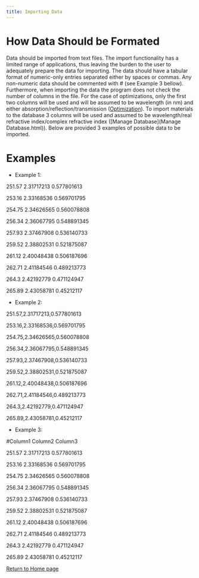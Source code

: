 ```yaml
---
title: Importing Data
---
```


# How Data Should be Formated

Data should be imported from text files. The import functionality has a limited
range of applications, thus leaving the burden to the user to adequately
prepare the data for importing. The data should have a tabular format of
numeric-only entries separated either by spaces or commas. Any non-numeric data
should be commented with # (see Example 3 bellow). Furthermore, when importing
the data the program does not check the number of columns in the file. For the
case of optimizations, only the first two columns will be used and will be
assumed to be wavelength (in nm) and either absorption/reflection/transmission
([Optimization](Optimization.html)). To import materials to the database 3
columns will be used and assumed to be wavelength/real refractive index/complex
refractive index ([Manage Database](Manage Database.html)). Below are provided
3 examples of possible data to be imported.

# Examples

- Example 1:

251.57 2.31717213 0.577801613

253.16 2.33168536 0.569701795

254.75 2.34626565 0.560078808

256.34 2.36067795 0.548891345

257.93 2.37467908 0.536140733

259.52 2.38802531 0.521875087

261.12 2.40048438 0.506187696

262.71 2.41184546 0.489213773

264.3 2.42192779 0.471124947

265.89 2.43058781 0.45212117


- Example 2:

251.57,2.31717213,0.577801613

253.16,2.33168536,0.569701795

254.75,2.34626565,0.560078808

256.34,2.36067795,0.548891345

257.93,2.37467908,0.536140733

259.52,2.38802531,0.521875087

261.12,2.40048438,0.506187696

262.71,2.41184546,0.489213773

264.3,2.42192779,0.471124947

265.89,2.43058781,0.45212117


- Example 3:

#Column1 Column2 Column3

251.57 2.31717213 0.577801613

253.16 2.33168536 0.569701795

254.75 2.34626565 0.560078808

256.34 2.36067795 0.548891345

257.93 2.37467908 0.536140733

259.52 2.38802531 0.521875087

261.12 2.40048438 0.506187696

262.71 2.41184546 0.489213773

264.3 2.42192779 0.471124947

265.89 2.43058781 0.45212117

[Return to Home page](help.html)
